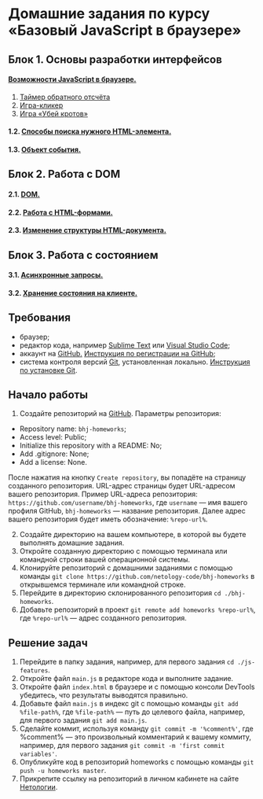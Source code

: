 # Домашние задания по курсу «Базовый JavaScript в браузере»

## Блок 1. Основы разработки интерфейсов

#### [Возможности JavaScript в браузере.](./js-features/)
  1. [Таймер обратного отсчёта](./js-features/countdown)
  2. [Игра-кликер](./js-features/cookie-clicker)
  3. [Игра «Убей кротов»](./js-features/mole-game)

#### 1.2. [Способы поиска нужного HTML-элемента.](./element-search/)

#### 1.3. [Объект события.](./event-object/)

## Блок 2. Работа с DOM

#### 2.1. [DOM.](./dom/)

#### 2.2. [Работа с HTML-формами.](./html-forms/)

#### 2.3. [Изменение структуры HTML-документа.](./document-structure/)

## Блок 3. Работа с состоянием

#### 3.1. [Асинхронные запросы.](./async-requests/)

#### 3.2. [Хранение состояния на клиенте.](./client-state)

## Требования

* браузер;
* редактор кода, например [Sublime Text][1] или [Visual Studio Code][2];
* аккаунт на [GitHub.][0] [Инструкция по регистрации на GitHub][3];
* система контроля версий [Git][4], установленная локально. [Инструкция по установке Git][5].

## Начало работы

1. Создайте репозиторий на [GitHub][0]. Параметры репозитория:
* Repository name: `bhj-homeworks`;
* Access level: Public;
* Initialize this repository with a README: No;
* Add .gitignore: None;
* Add a license: None.

После нажатия на кнопку `Create repository`, вы попадёте на страницу созданного репозитория.
URL-адрес страницы будет URL-адресом вашего репозитория.
Пример URL-адреса репозитория: `https://github.com/username/bhj-homeworks`, где `username` — имя вашего профиля GitHub, `bhj-homeworks` — название репозитория. Далее адрес вашего репозитория будет иметь обозначение: `%repo-url%`.

2. Создайте директорию на вашем компьютере, в которой вы будете выполнять домашние задания.
3. Откройте созданную директорию с помощью терминала или командной строки вашей операционной системы.
4. Клонируйте репозиторий с домашними заданиями с помощью команды `git clone https://github.com/netology-code/bhj-homeworks` в открывшемся терминале или командной строке.
5. Перейдите в директорию склонированного репозитория `cd ./bhj-homeworks`.
6. Добавьте репозиторий в проект `git remote add homeworks %repo-url%`, где `%repo-url%` — адрес созданного репозитория.

## Решение задач
1. Перейдите в папку задания, например, для первого задания `cd ./js-features`.
2. Откройте файл `main.js` в редакторе кода и выполните задание.
3. Откройте файл `index.html` в браузере и с помощью консоли DevTools убедитесь, что результаты выводятся правильно.
4. Добавьте файл `main.js` в индекс git с помощью команды `git add %file-path%`, где `%file-path%` — путь до целевого файла, например, для первого задания `git add main.js`.
5. Сделайте коммит, используя команду `git commit -m '%comment%'`, где %comment% — это произвольный комментарий к вашему коммиту, например, для первого задания `git commit -m 'first commit variables'`.
6. Опубликуйте код в репозиторий homeworks с помощью команды `git push -u homeworks master`. 
7. Прикрепите ссылку на репозиторий в личном кабинете на сайте [Нетологии][6].


[0]: https://github.com/
[1]: https://www.sublimetext.com/
[2]: https://code.visualstudio.com/
[3]: https://github.com/netology-code/guides/blob/master/github/README.md
[4]: https://git-scm.com/
[5]: https://github.com/netology-code/guides/blob/master/git/README.md
[6]: https://netology.ru/
